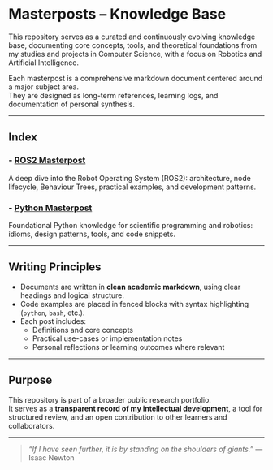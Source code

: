 # Masterposts – Knowledge Base

This repository serves as a curated and continuously evolving knowledge base, documenting core concepts, tools, and theoretical foundations from my studies and projects in Computer Science, with a focus on Robotics and Artificial Intelligence.

Each masterpost is a comprehensive markdown document centered around a major subject area.  
They are designed as long-term references, learning logs, and documentation of personal synthesis.

---

## Index

### - [ROS2 Masterpost](./ros2_engineering_notes.md)  
A deep dive into the Robot Operating System (ROS2): architecture, node lifecycle, Behaviour Trees, practical examples, and development patterns.

### - [Python Masterpost](./python_for_robotic_engineering.md)  
Foundational Python knowledge for scientific programming and robotics: idioms, design patterns, tools, and code snippets.

---

## Writing Principles

- Documents are written in **clean academic markdown**, using clear headings and logical structure.
- Code examples are placed in fenced blocks with syntax highlighting (`python`, `bash`, etc.).
- Each post includes:
  - Definitions and core concepts
  - Practical use-cases or implementation notes
  - Personal reflections or learning outcomes where relevant

---

## Purpose

This repository is part of a broader public research portfolio.  
It serves as a **transparent record of my intellectual development**, a tool for structured review, and an open contribution to other learners and collaborators.

---

> _“If I have seen further, it is by standing on the shoulders of giants.”_ — Isaac Newton

